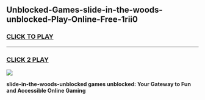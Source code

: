 
## Unblocked-Games-slide-in-the-woods-unblocked-Play-Online-Free-1rii0
<h3>
<a href="https://premium76.site?title=slide-in-the-woods-unblocked&ref=26A">CLICK TO PLAY</a></h3>
<hr>

<h3>
<a href="https://premium76.site?title=slide-in-the-woods-unblocked&ref=26A">CLICK 2 PLAY</a>
  
</h3>

<a href="https://premium76.site?title=slide-in-the-woods-unblocked&ref=26A"><img src="https://clearcache.store/games.png"></a>


**slide-in-the-woods-unblocked games unblocked: Your Gateway to Fun and Accessible Online Gaming**
